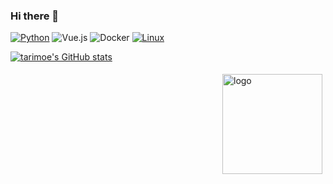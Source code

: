 ### Hi there 👋

[![Python](https://img.shields.io/badge/-Python-3776AB?style=flat-square&logo=python&logoColor=ffffff)](https://www.python.org/)
![Vue.js](https://img.shields.io/badge/-Vue.js-4FC08D?style=flat-square&logo=Vue.js&logoColor=ffffff)
![Docker](https://img.shields.io/badge/Docker-2496ED?style=flat-square&logo=docker&logoColor=ffffff)
[![Linux](https://img.shields.io/badge/-Linux-333333?style=flat-square&logo=linux&logoColor=white)](https://www.linuxfoundation.org/)

[![tarimoe's GitHub stats](https://github-readme-stats.vercel.app/api?username=tarimoe&count_private=true)](https://github.com/anuraghazra/github-readme-stats)

<img src="https://github-readme-stats.vercel.app/api?username=tarimoe&show_icons=true&count_private=true" alt="logo" height="160" align="right" style="margin: 5px; margin-bottom: 20px;" />


<!--
**tarimoe/tarimoe** is a ✨ _special_ ✨ repository because its `README.md` (this file) appears on your GitHub profile.

Here are some ideas to get you started:

- 🔭 I’m currently working on ...
- 🌱 I’m currently learning ...
- 👯 I’m looking to collaborate on ...
- 🤔 I’m looking for help with ...
- 💬 Ask me about ...
- 📫 How to reach me: ...
- 😄 Pronouns: ...
- ⚡ Fun fact: ...
-->
